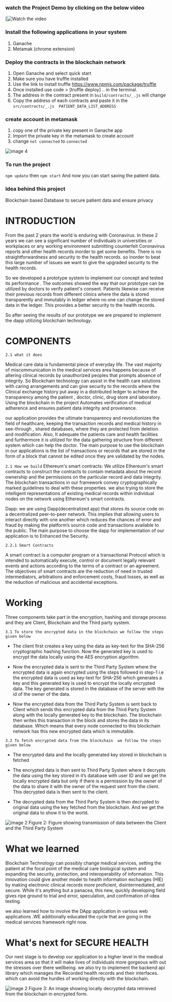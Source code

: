 ### watch the Project Demo by clicking on the below video
[![Watch the video](https://youtu.be/cdM5Ehaoz54)
### Install the  following applications in your system
 1. Ganache
 2. Metamak (chrome extension)
### Deploy the contracts in the blockchain network
1. Open Ganache and select quick start
1. Make sure you have truffle installed
2. Use the link to install truffle https://www.npmjs.com/package/truffle
3. Once installed use code > [truffle deploy] .. in the terminal.
4. The address in the contract present in `build/contracts/_.js` will change
5. Copy the address of each contracts and paste it in the `src/contracts/_.js  PATIENT_DATA_LIST_ADDRESS`
### create account in metamask
1. copy one of the private key present in Ganache app
2. Import the private key in the metamask to create account
3. change `not connected` to `connected` 

![image 4](./images/3.png)
### To run the project
`npm update` then `npm start` And now you can start saving the patient data.
### Idea behind this project

Blockchain based Database to secure patient data and ensure privacy

# INTRODUCTION

From the past 2 years the world is enduring with Coronavirus. In these 2 years we can see a significant number of individuals in universities or workplaces or any working environment submitting counterfeit Coronavirus reports and other health records inorder to get some benefits. There is no straightforwardness and security to the health records. so inorder to beat this large number of issues we want to give the upgraded security to the health records.

So we developed a prototype system to implement our concept and tested its performance . The outcomes showed the way that our prototype can be utilized by doctors to verify patient's consent. Patients likewise can receive their previous records from different clinics where the data is stored transparently and immutably in ledger where no one can change the stored data in the ledger. This provides a better security to the health records.

So after seeing the results of our prototype we are prepared to implement the dapp utilizing blockchain technology.

# COMPONENTS

`2.1 what it does`

Medical care data is fundamental piece of everyday life. The vast majority of miscommunication in the medical services area happens because of altering clinical records by unauthorized peoples that prompts absence of integrity. So Blockchain technology can assist in the health care solutions with caring arrangements and can give security to the records where the Clinical exchange history put away in a distributed ledger to achieve the transparency among the patient , doctor, clinic, drug store and laboratory. Using the blockchain in the project Automates verification of medical adherence and ensures patient data integrity and provenance.

our application provides the ultimate transparency and revolutionizes the field of healthcare, keeping the transaction records and medical history in see-through , shared databases, where they are protected from deletion and modification. Also, It adequate the patients care and health facilities and furthermore it is utilized for the data gathering structure from different system which can help the doctor. The main purpose to use the blockchain in our applications is the list of transactions or records that are stored in the form of a block that cannot be edited once they are validated by the nodes.

`2.1 How we build`
Ethereum's smart contracts: We utilize Ethereum's smart contracts to construct the contracts to contain metadata about the record ownership and the permissions on the particular record and data integrity. The blockchain transactions in our framework convey cryptographically marked guidelines to deal with these properties. we also trying to store the intelligent representations of existing medical records within individual nodes on the network using Ethereum's smart contracts.

Dapp: we are using Dapp(decentralized app) that stores its source code on a decentralized peer-to-peer network. This implies that allowing users to interact directly with one another which reduces the chances of error and fraud by making the platform’s source code and transactions available to the public. The main purpose to choose the dapp for implementation of our application is to Enhanced the Security.

`2.2.1 Smart Contracts` 

A smart contract is a computer program or a transactional Protocol which is intended to automatically execute, control or document legally relevant events and actions according to the terms of a contract or an agreement.​ The objectives of smart contracts are the reduction of need in trusted intermediators, arbitrations and enforcement costs, fraud losses, as well as the reduction of malicious and accidental exceptions.​ 


# Working

Three components take part in the encryption, hashing and storage process and they are  Client, Blockchain and the Third party system. 

`3.1 To store the encrypted data in the blockchain we follow the steps given below`

- The client first creates a key using the data as key-text for the SHA-256 cryptographic hashing function. Now the generated key is used to encrypt the data locally using the AES encryption algorithm. 

- Now the encrypted data is sent to the Third Party System where the encrypted data is again encrypted using the steps followed in step-1 i.e the encrypted data is used as key-text for SHA-256 which generates a key and this generated key is used to encrypt the locally encrypted data. The key generated is stored in the database of the server with the id of the owner of the data. 

- Now the encrypted data from the Third Party System is sent back to Client which sends this encrypted data from the Third Party System along with the locally generated key to the blockchain. The blockchain then writes this transaction in the block and stores the data in its database. Which means that every node connected to this blockchain network has this new encrypted data which is immutable. 

`3.2 To fetch encrypted data from the blockchain  we follow the steps given below`

- The encrypted data and the locally generated key stored in blockchain is fetched 

- The encrypted data is then sent to Third Party System where it decrypts the data using the key stored in it’s database with user ID and we get the locally encrypted data but only if there is a permission by the owner of the data to share it with the owner of the request sent from the client. This decrypted data is then sent to the client. 

- The decrypted data from the Third Party System is then decrypted to original data using the key fetched from the blockchain. And we get the original data to show it to the world.

![image 2](./images/2.png)
Figure 2: Figure showing transmission of data between the Client and the Third Party System

# What we learned

Blockchain Technology can possibly change medical services, setting the patient at the focal point of the medical care biological system and expanding the security, protection, and interoperability of information. This innovation could give another model to health information exchanges (HIE) by making electronic clinical records more proficient, disintermediated, and secure. While it's anything but a panacea, this new, quickly developing field gives ripe ground to trial and error, speculation, and confirmation of-idea testing.

we also learned how to involve the DApp application in various web applications .WE additionally educated the cycle that are going in the medical services framework right now.

# What's next for SECURE HEALTH

Our next stage is to develop our application to a higher level in the medical services area so that it will make lives of individuals more gorgeous with out the stresses over there wellbeing. we also try to implement the backend api library which manages the Recorded health records and their interfaces. which can avoid the hurdles of working directly with the blockchain.



![image 2](./images/3.png)
Figure 3: An image showing locally decrypted data retrieved from the blockchain in encrypted form.





